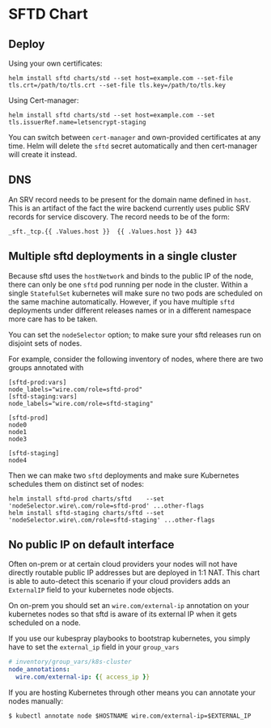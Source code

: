 # SFTD Chart

## Deploy


Using your own certificates:

```
helm install sftd charts/std --set host=example.com --set-file tls.crt=/path/to/tls.crt --set-file tls.key=/path/to/tls.key
```

Using Cert-manager:
```
helm install sftd charts/std --set host=example.com --set tls.issuerRef.name=letsencrypt-staging
```

You can switch between `cert-manager` and own-provided certificates at any
time. Helm will delete the `sftd` secret automatically and then cert-manager
will create it instead.


## DNS

An SRV record needs to be present for the domain name defined in `host`.
This is an artifact of the fact the wire backend currently uses public SRV
records for service discovery. The record needs to be of the form:

```
_sft._tcp.{{ .Values.host }}  {{ .Values.host }} 443
```

## Multiple sftd deployments in a single cluster
Because sftd uses the `hostNetwork` and binds to the public IP of the node,
there can only be one `sftd` pod running per node in the cluster.  Within a
single `StatefulSet` kubernetes will make sure no two pods are scheduled on the
same machine automatically. However, if you have multiple `sftd` deployments under
different releases names or in a different namespace more care has to be taken.

You can set the `nodeSelector` option; to make sure your sftd releases run on disjoint sets of nodes.

For example, consider the following inventory of nodes, where there are two groups
annotated with

```
[sftd-prod:vars]
node_labels="wire.com/role=sftd-prod"
[sftd-staging:vars]
node_labels="wire.com/role=sftd-staging"

[sftd-prod]
node0
node1
node3

[sftd-staging]
node4
```

Then we can make two `sftd` deployments and make sure Kubernetes schedules them on distinct set of nodes:

```
helm install sftd-prod charts/sftd    --set 'nodeSelector.wire\.com/role=sftd-prod' ...other-flags
helm install sftd-staging charts/sftd --set 'nodeSelector.wire\.com/role=sftd-staging' ...other-flags
```

## No public IP on default interface

Often on-prem or at certain cloud providers your nodes will not have directly routable public IP addresses
but are deployed in 1:1 NAT.   This chart is able to auto-detect this scenario if your cloud providers adds
an `ExternalIP` field to your kubernetes node objects.

On on-prem you should set an `wire.com/external-ip` annotation on your kubernetes nodes so that sftd is aware
of its external IP when it gets scheduled on a node.

If you use our kubespray playbooks to bootstrap kubernetes, you simply have to
set the `external_ip` field in your `group_vars`
```yaml
# inventory/group_vars/k8s-cluster
node_annotations:
  wire.com/external-ip: {{ access_ip }}
```

If you are hosting Kubernetes through other means you can annotate your nodes manually:
```
$ kubectl annotate node $HOSTNAME wire.com/external-ip=$EXTERNAL_IP
```
